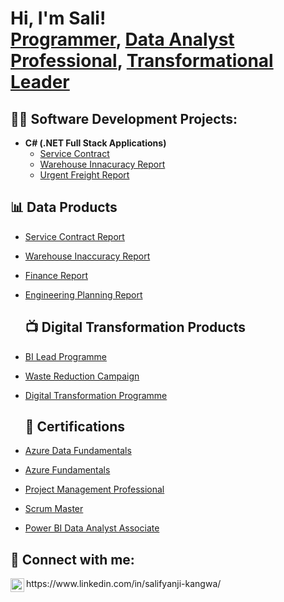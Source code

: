 <h1>Hi, I'm Sali! <br/><a href=" ">Programmer</a>, <a href="">Data Analyst Professional</a>, <a href="">Transformational Leader</a></h1>

<h2>👨‍💻 Software Development Projects:</h2>


- <b>C# (.NET Full Stack Applications)</b>
  - [Service Contract](https://github.com/SaliKangwa/Service-Contract)
  - [Warehouse Innacuracy Report](https://github.com/SaliKangwa/Innacuracy-Report)
  - [Urgent Freight Report](https://github.com/SaliKangwa/Freight-Management)


<h2>📊 Data Products</h2>


- [Service Contract Report](https://www.youtube.com/watch?v=uHy3oM7NnoU)
- [Warehouse Inaccuracy Report](https://www.youtube.com/watch?v=N-L9hklSlNk)
- [Finance Report](https://www.youtube.com/watch?v=OfvdQeh79s0)
- [Engineering Planning Report](https://www.youtube.com/watch?v=E2MwRWxDBkA)

  <h2>📺 Digital Transformation Products</h2>

- [BI Lead Programme](https://www.youtube.com/watch?v=a83ASGn_V_s)
- [Waste Reduction Campaign](https://www.youtube.com/watch?v=uHy3oM7NnoU)
- [Digital Transformation Programme](https://www.youtube.com/watch?v=N-L9hklSlNk)

  <h2>📄 Certifications</h2>

- [Azure Data Fundamentals](https://learn.microsoft.com/en-us/users/salifyanjiKangwa-1149/credentials/C3228F0C9C886CC2?ref=https%3A%2F%2Fwww.linkedin.com%2F)
- [Azure Fundamentals](https://learn.microsoft.com/en-us/users/salifyanjikangwa-1149/credentials/9716c835d06385ea?ref=https%3A%2F%2Fwww.linkedin.com%2F)
- [Project Management Professional](https://www.credly.com/badges/b31a4958-e3ca-413b-b8fe-f0e9a9dad301/linked_in_profile)
- [Scrum Master](https://www.scrumstudy.com/certification/verify?type=SMC&number=1039910)
- [Power BI Data Analyst Associate](https://learn.microsoft.com/en-us/users/salifyanjikangwa-1149/credentials/7a8e630f86d3c039?ref=https%3A%2F%2Fwww.linkedin.com%2F)

<h2> 🤳 Connect with me:</h2>
<img align="left" alt="" width="22px" src="https://cdn.jsdelivr.net/npm/simple-icons@v3/icons/linkedin.svg" /> https://www.linkedin.com/in/salifyanji-kangwa/



[linkedin]: https://www.linkedin.com/in/salifyanji-kangwa/

<!--
**joshmadakor1/joshmadakor1** is a ✨ _special_ ✨ repository because its `README.md` (this file) appears on your GitHub profile.

Here are some ideas to get you started:

- 🔭 I’m currently working on ...
- 🌱 I’m currently learning ...
- 👯 I’m looking to collaborate on ...
- 🤔 I’m looking for help with ...
- 💬 Ask me about ...
- 📫 How to reach me: ...
- 😄 Pronouns: ...
- ⚡ Fun fact: ...
-->
